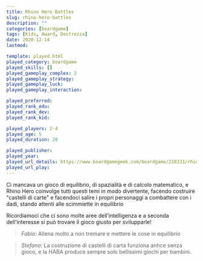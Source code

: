 ```yaml
---
title: Rhino Hero Battles
slug: rhino-hero-battles
description: ""
categories: [boardgame]
tags: [Kids, Award, Destrezza]
date: 2020-12-14
lastmod: 

template: played.html
played_category: boardgame
played_skills: []
played_gameplay_complex: 2
played_gameplay_strategy: 
played_gameplay_luck: 
played_gameplay_interaction: 

played_preferred: 
played_rank_edu: 
played_rank_dev: 
played_rank_kid: 

played_players: 2-4
played_age: 5
played_duration: 20

played_publisher: 
played_year: 
played_url_details: https://www.boardgamegeek.com/boardgame/218333/rhino-hero-super-battle
played_url_play: 
---
```


Ci mancava un gioco di equilibrio, di spazialità e di calcolo matematico, e Rhino Hero coinvolge tutti questi temi in modo divertente, facendo costruire "castelli di carte" e facendoci salire i propri personaggi a combattere con i dadi, stando attenti alle scimmiette in equilibrio

Ricordiamoci che ci sono molte aree dell’intelligenza e a seconda dell’interesse si può trovare il gioco giusto per svilupparle!

> *Fabio:*
> Allena molto a non tremare e mettere le cose in equilibrio

> *Stefano:*
> La costruzione di castelli di carta funziona anhce senza gioco, e la HABA produce sempre solo bellissimi giochi per bambini.

